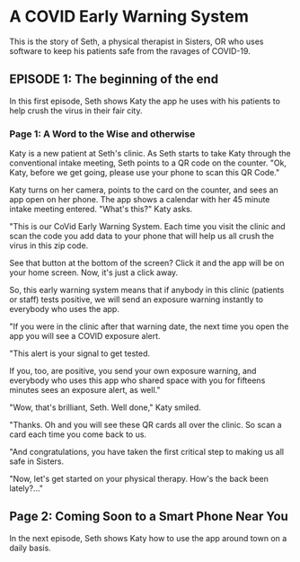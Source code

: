 # A COVID Early Warning System

This is the story of Seth, a physical therapist in Sisters, OR who uses software to keep his patients safe from the ravages of COVID-19.

## EPISODE 1: The beginning of the end

In this first episode, Seth shows Katy the app he uses with his patients to help crush the virus in their fair city.

### Page 1: A Word to the Wise and otherwise

Katy is a new patient at Seth's clinic. As Seth starts to take Katy through the conventional intake meeting, Seth points to a QR code on the counter. "Ok, Katy, before we get going, please use your phone to scan this QR Code."

Katy turns on her camera, points to the card on the counter, and sees an app open on her phone. The app shows a calendar with her 45 minute intake meeting entered. "What's this?" Katy asks.

"This is our CoVid Early Warning System. Each time you visit the clinic and scan the code you add data to your phone that will help us all crush the virus in this zip code.

See that button at the bottom of the screen? Click it and the app will be on your home screen. Now, it's just a click away.

So, this early warning system means that if anybody in this clinic (patients or staff) tests positive, we will send an exposure warning instantly to everybody who uses the app.

"If you were in the clinic after that warning date, the next time you open the app you will see a COVID exposure alert.

"This alert is your signal to get tested.

If you, too, are positive, you send your own exposure warning, and everybody who uses this app who shared space with you for fifteens minutes sees an exposure alert, as well."

"Wow, that's brilliant, Seth. Well done," Katy smiled.

"Thanks. Oh and you will see these QR cards all over the clinic. So scan a card each time you come back to us.

"And congratulations, you have taken the first critical step to making us all safe in Sisters.

"Now, let's get started on your physical therapy. How's the back been lately?..."

## Page 2: Coming Soon to a Smart Phone Near You

In the next episode, Seth shows Katy how to use the app around town on a daily basis.

